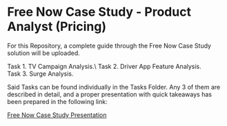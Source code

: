 # Free Now Case Study - Product Analyst (Pricing)

For this Repository, a complete guide through the Free Now Case Study solution will be uploaded. 

Task 1. TV Campaign Analysis.\ 
Task 2. Driver App Feature Analysis.\
Task 3. Surge Analysis.

Said Tasks can be found individually in the Tasks Folder. Any 3 of them are described in detail, and a proper presentation with quick takeaways has been prepared in the following link:

[Free Now Case Study Presentation](https://www.canva.com/design/DAEISpJJpig/jrv6iYFwoAQyMrMzhbNoFg/view?utm_content=DAEISpJJpig&utm_campaign=designshare&utm_medium=link&utm_source=sharebutton)
